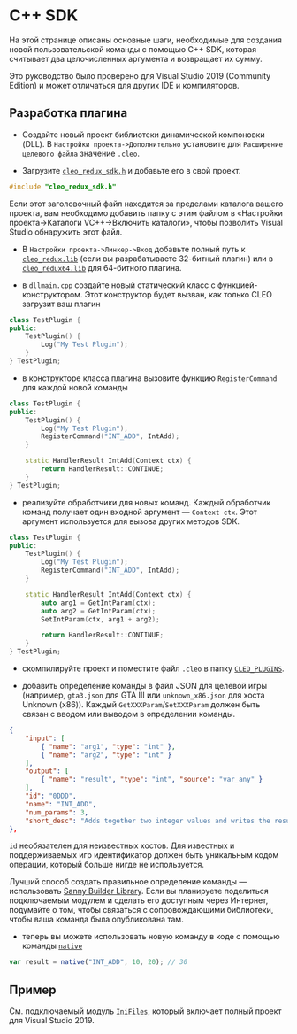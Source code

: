 # C++ SDK

На этой странице описаны основные шаги, необходимые для создания новой пользовательской команды с помощью C++ SDK, которая считывает два целочисленных аргумента и возвращает их сумму.

Это руководство было проверено для Visual Studio 2019 (Community Edition) и может отличаться для других IDE и компиляторов.

## Разработка плагина

- Создайте новый проект библиотеки динамической компоновки (DLL).  В `Настройки проекта->Дополнительно` установите для `Расширение целевого файла` значение `.cleo`.

- Загрузите [`cleo_redux_sdk.h`](https://raw.githubusercontent.com/cleolibrary/CLEO-Redux/master/SDK/cleo_redux_sdk.h) и добавьте его в свой проект.

```cpp
#include "cleo_redux_sdk.h"
```

Если этот заголовочный файл находится за пределами каталога вашего проекта, вам необходимо добавить папку с этим файлом в «Настройки проекта->Каталоги VC++->Включить каталоги», чтобы позволить Visual Studio обнаружить этот файл.

- В `Настройки проекта->Линкер->Вход` добавьте полный путь к [`cleo_redux.lib`](https://github.com/cleolibrary/CLEO-Redux/blob/master/SDK/cleo_redux.lib?raw=true) (если вы разрабатываете 32-битный плагин) или в [`cleo_redux64.lib`](https://github.com/cleolibrary/CLEO-Redux/blob/master/SDK/cleo_redux64.lib?raw=true) для 64-битного плагина.

- в `dllmain.cpp` создайте новый статический класс с функцией-конструктором.  Этот конструктор будет вызван, как только CLEO загрузит ваш плагин

```cpp
class TestPlugin {
public:
	TestPlugin() {
		Log("My Test Plugin");
	}
} TestPlugin;
```

- в конструкторе класса плагина вызовите функцию `RegisterCommand` для каждой новой команды

```cpp
class TestPlugin {
public:
	TestPlugin() {
		Log("My Test Plugin");
        RegisterCommand("INT_ADD", IntAdd);
	}

    static HandlerResult IntAdd(Context ctx) {
        return HandlerResult::CONTINUE;
    }
} TestPlugin;
```

- реализуйте обработчики для новых команд.  Каждый обработчик команд получает один входной аргумент — `Context ctx`. Этот аргумент используется для вызова других методов SDK.

```cpp
class TestPlugin {
public:
	TestPlugin() {
		Log("My Test Plugin");
        RegisterCommand("INT_ADD", IntAdd);
	}

    static HandlerResult IntAdd(Context ctx) {
        auto arg1 = GetIntParam(ctx);
        auto arg2 = GetIntParam(ctx);
        SetIntParam(ctx, arg1 + arg2);

        return HandlerResult::CONTINUE;
    }
} TestPlugin;
```

- скомпилируйте проект и поместите файл `.cleo` в папку [`CLEO_PLUGINS`](./installation-plugins.md).

- добавить определение команды в файл JSON для целевой игры (например, `gta3.json` для GTA III или `unknown_x86.json` для хоста Unknown (x86)).  Каждый `GetXXXParam`/`SetXXXParam` должен быть связан с вводом или выводом в определении команды.

```json
{
    "input": [
        { "name": "arg1", "type": "int" },
        { "name": "arg2", "type": "int" }
    ],
    "output": [
        { "name": "result", "type": "int", "source": "var_any" }
    ],
    "id": "0DDD",
    "name": "INT_ADD",
    "num_params": 3,
    "short_desc": "Adds together two integer values and writes the result into the variable",
},
```

`id` необязателен для неизвестных хостов.  Для известных и поддерживаемых игр идентификатор должен быть уникальным кодом операции, который больше нигде не используется.

Лучший способ создать правильное определение команды — использовать [Sanny Builder Library](https://library.sannybuilder.com/). Если вы планируете поделиться подключаемым модулем и сделать его доступным через Интернет, подумайте о том, чтобы связаться с сопровождающими библиотеки, чтобы ваша команда была опубликована там.

- теперь вы можете использовать новую команду в коде с помощью команды [`native`](./js-bindings.md#native)

```js
var result = native("INT_ADD", 10, 20); // 30
``` 

## Пример

См. подключаемый модуль [`IniFiles`](https://library.sannybuilder.com/#/sa_unreal/classes/IniFile), который включает полный проект для Visual Studio 2019.
